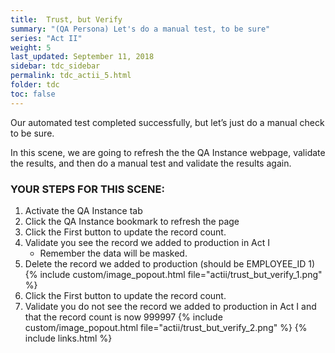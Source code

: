 ```yaml
---
title:  Trust, but Verify
summary: "(QA Persona) Let's do a manual test, to be sure"
series: "Act II"
weight: 5
last_updated: September 11, 2018
sidebar: tdc_sidebar
permalink: tdc_actii_5.html
folder: tdc
toc: false
---
```


Our automated test completed successfully, but let’s just do a manual check to be sure.

In this scene, we are going to refresh the the QA Instance webpage, validate the results, and then do a manual test and validate the results again.

### YOUR STEPS FOR THIS SCENE:

1. Activate the QA Instance tab
2. Click the QA Instance bookmark to refresh the page
3. Click the First button to update the record count.
4. Validate you see the record we added to production in Act I
    * Remember the data will be masked.
5. Delete the record we added to production (should be EMPLOYEE_ID 1)
   {% include custom/image_popout.html file="actii/trust_but_verify_1.png" %}
6. Click the First button to update the record count.
7. Validate you do not see the record we added to production in Act I and that the record count is now 999997
   {% include custom/image_popout.html file="actii/trust_but_verify_2.png" %}
{% include links.html %}
